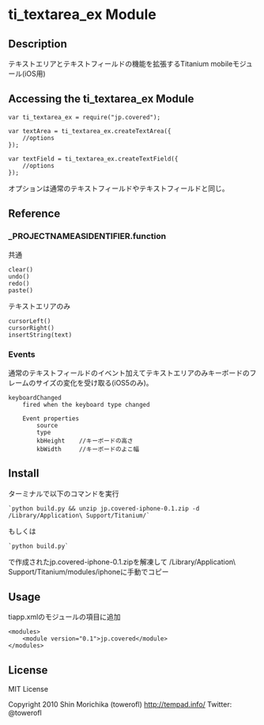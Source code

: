 # ti_textarea_ex Module

## Description

テキストエリアとテキストフィールドの機能を拡張するTitanium mobileモジュール(iOS用)

## Accessing the ti_textarea_ex Module


	var ti_textarea_ex = require("jp.covered");
	
	var textArea = ti_textarea_ex.createTextArea({
		//options
	});
	
	var textField = ti_textarea_ex.createTextField({
		//options	
	});

オプションは通常のテキストフィールドやテキストフィールドと同じ。

## Reference


### ___PROJECTNAMEASIDENTIFIER__.function

共通

	clear()
	undo()
	redo()
	paste()

テキストエリアのみ

	cursorLeft()
	cursorRight()
	insertString(text)


### Events

通常のテキストフィールドのイベント加えてテキストエリアのみキーボードのフレームのサイズの変化を受け取る(iOS5のみ)。

	keyboardChanged	
		fired when the keyboard type changed
		
		Event properties
			source
			type
			kbHeight	//キーボードの高さ
			kbWidth  	//キーボードのよこ幅
			
## Install

ターミナルで以下のコマンドを実行

	`python build.py && unzip jp.covered-iphone-0.1.zip -d /Library/Application\ Support/Titanium/`

もしくは

	`python build.py`
	 
で作成されたjp.covered-iphone-0.1.zipを解凍して
/Library/Application\ Support/Titanium/modules/iphoneに手動でコピー

## Usage

tiapp.xmlのモジュールの項目に追加

	<modules>
		<module version="0.1">jp.covered</module>
	</modules>

## License

MIT License

Copyright 2010 Shin Morichika (towerofl) http://tempad.info/ Twitter: @towerofl